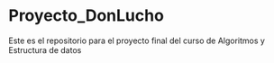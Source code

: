 # Proyecto_DonLucho
Este es el repositorio para el proyecto final del curso de Algoritmos y Estructura de datos
